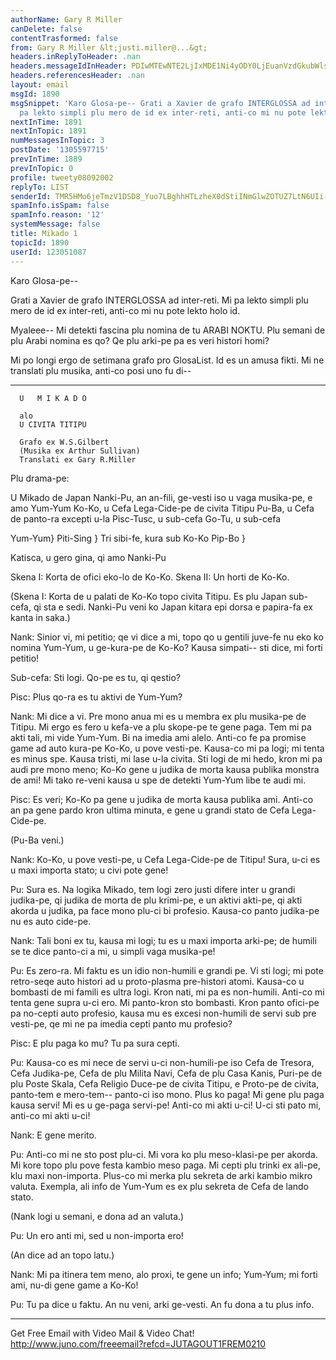 ```yaml
---
authorName: Gary R Miller
canDelete: false
contentTrasformed: false
from: Gary R Miller &lt;justi.miller@...&gt;
headers.inReplyToHeader: .nan
headers.messageIdInHeader: PDIwMTEwNTE2LjIxMDE1Ni4yODY0LjEuanVzdGkubWlsbGVyQGp1bm8uY29tPg==
headers.referencesHeader: .nan
layout: email
msgId: 1890
msgSnippet: 'Karo Glosa-pe-- Grati a Xavier de grafo INTERGLOSSA ad inter-reti.  Mi
  pa lekto simpli plu mero de id ex inter-reti, anti-co mi nu pote lekto holo id. '
nextInTime: 1891
nextInTopic: 1891
numMessagesInTopic: 3
postDate: '1305597715'
prevInTime: 1889
prevInTopic: 0
profile: tweety08092002
replyTo: LIST
senderId: TMR5HMo6jeTmzV1DSD8_Yuo7LBghhHTLzheX0dStiINmGlwZOTUZ7LtN6UIi-pUribF6-xgpHrQC03SKwTvv9KEOklmGz9p61aDBag
spamInfo.isSpam: false
spamInfo.reason: '12'
systemMessage: false
title: Mikado 1
topicId: 1890
userId: 123051087
---
```


Karo Glosa-pe--

Grati a Xavier de grafo INTERGLOSSA ad inter-reti.  Mi pa lekto simpli
plu mero de id ex inter-reti, anti-co mi nu pote lekto holo id.

Myaleee-- Mi detekti fascina plu nomina de tu ARABI NOKTU.  Plu semani de
plu Arabi nomina es qo?  Qe plu arki-pe pa es veri histori homi?

Mi po longi ergo de setimana grafo pro GlosaList.  Id es un amusa fikti. 
Mi ne translati plu musika, anti-co posi uno fu di--

* * *

      U   M I K A D O

      alo
      U CIVITA TITIPU

      Grafo ex W.S.Gilbert
      (Musika ex Arthur Sullivan)
      Translati ex Gary R.Miller


Plu drama-pe:

U Mikado de Japan
Nanki-Pu, an an-fili, ge-vesti iso u vaga musika-pe, e amo Yum-Yum
Ko-Ko, u Cefa Lega-Cide-pe de civita Titipu
Pu-Ba, u Cefa de panto-ra excepti u-la
Pisc-Tusc, u sub-cefa
Go-Tu, u sub-cefa

Yum-Yum}
Piti-Sing   } Tri sibi-fe, kura sub Ko-Ko
Pip-Bo    }

Katisca, u gero gina, qi amo Nanki-Pu



Skena I:  Korta de ofici eko-lo de Ko-Ko.
Skena II:  Un horti de Ko-Ko.



(Skena I:  Korta de u palati de Ko-Ko topo civita Titipu.  Es plu Japan
sub-cefa, qi sta e sedi.  Nanki-Pu veni ko Japan kitara epi dorsa e
papira-fa ex kanta in saka.)

Nank:  Sinior vi, mi petitio; qe vi dice a mi, topo qo u gentili juve-fe
nu eko ko nomina Yum-Yum, u ge-kura-pe de Ko-Ko? Kausa simpati-- sti
dice, mi forti petitio!

Sub-cefa:  Sti logi.  Qo-pe es tu, qi qestio?

Pisc:  Plus qo-ra es tu aktivi de Yum-Yum?

Nank:  Mi dice a vi.  Pre mono anua mi es u membra ex plu musika-pe de
Titipu.  Mi ergo es fero u kefa-ve a plu skope-pe te gene paga.  Tem mi
pa akti tali, mi vide Yum-Yum.  Bi na imedia ami alelo.  Anti-co fe pa
promise game ad auto kura-pe Ko-Ko, u pove vesti-pe.  Kausa-co mi pa
logi; mi tenta es minus spe.  Kausa tristi, mi lase u-la civita.  Sti
logi de mi hedo, kron mi pa audi pre mono meno; Ko-Ko gene u judika de
morta kausa publika monstra de ami!  Mi tako re-veni kausa u spe de
detekti Yum-Yum libe te audi mi.

Pisc:  Es veri; Ko-Ko pa gene u judika de morta kausa publika ami. 
Anti-co an pa gene pardo kron ultima minuta, e gene u grandi stato de
Cefa Lega-Cide-pe.

(Pu-Ba veni.)

Nank:  Ko-Ko, u pove vesti-pe, u Cefa Lega-Cide-pe de Titipu!  Sura, u-ci
es u maxi importa stato; u civi pote gene!

Pu:  Sura es.  Na logika Mikado, tem logi zero justi difere inter u
grandi judika-pe, qi judika de morta de plu krimi-pe, e un aktivi
akti-pe, qi akti akorda u judika, pa face mono plu-ci bi profesio. 
Kausa-co panto judika-pe nu es auto cide-pe.

Nank:  Tali boni ex tu, kausa mi logi; tu es u maxi importa arki-pe; de
humili se te dice panto-ci a mi, u simpli vaga musika-pe!

Pu:  Es zero-ra.  Mi faktu es un idio non-humili e grandi pe.  Vi sti
logi; mi pote retro-seqe auto histori ad u proto-plasma pre-histori
atomi.  Kausa-co u bombasti de mi famili es ultra logi.  Kron nati, mi pa
es non-humili.  Anti-co mi tenta gene supra u-ci ero.  Mi panto-kron sto
bombasti.  Kron panto ofici-pe pa no-cepti auto profesio, kausa mu es
excesi non-humili de servi sub pre vesti-pe, qe mi ne pa imedia cepti
panto mu profesio?

Pisc:  E plu paga ko mu?  Tu pa sura cepti.

Pu:  Kausa-co es mi nece de servi u-ci non-humili-pe iso Cefa de Tresora,
Cefa Judika-pe, Cefa de plu Milita Navi, Cefa de plu Casa Kanis, Puri-pe
de plu Poste Skala, Cefa Religio Duce-pe de civita Titipu, e Proto-pe de
civita, panto-tem e mero-tem-- panto-ci iso mono.  Plus ko paga!  Mi gene
plu paga kausa servi!  Mi es u ge-paga servi-pe!  Anti-co mi akti u-ci! 
U-ci sti pato mi, anti-co mi akti u-ci!

Nank:  E gene merito.

Pu:  Anti-co mi ne sto post plu-ci.  Mi vora ko plu meso-klasi-pe per
akorda.  Mi kore topo plu pove festa kambio meso paga.  Mi cepti plu
trinki ex ali-pe, klu maxi non-importa.  Plus-co mi merka plu sekreta de
arki kambio mikro valuta.  Exempla, ali info de Yum-Yum es ex plu sekreta
de Cefa de lando stato.

(Nank logi u semani, e dona ad an valuta.)

Pu:  Un ero anti mi, sed u non-importa ero!

(An dice ad an topo latu.)

Nank:  Mi pa itinera tem meno, alo proxi, te gene un info; Yum-Yum; mi
forti ami, nu-di gene game a Ko-Ko!

Pu:  Tu pa dice u faktu.  An nu veni, arki ge-vesti.  An fu dona a tu
plus info.

____________________________________________________________
Get Free Email with Video Mail & Video Chat!
http://www.juno.com/freeemail?refcd=JUTAGOUT1FREM0210

